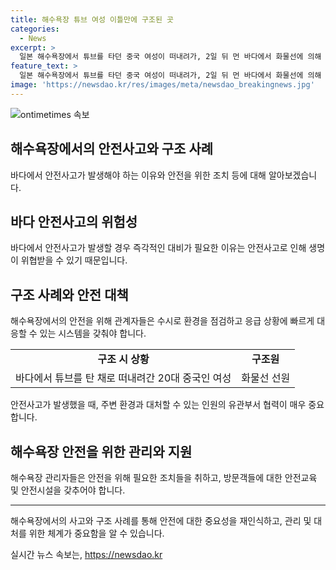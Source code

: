 ```yaml
---
title: 해수욕장 튜브 여성 이틀만에 구조된 곳
categories:
  - News
excerpt: >
  일본 해수욕장에서 튜브를 타던 중국 여성이 떠내려가, 2일 뒤 먼 바다에서 화물선에 의해 구조되었다. 생명에는 지장이 없는 상태였으며, 실종 동안 탈수 증상을 겪었지만 바다 상태가 호전적이어서 구조에 이르렀다.
feature_text: >
  일본 해수욕장에서 튜브를 타던 중국 여성이 떠내려가, 2일 뒤 먼 바다에서 화물선에 의해 구조되었다. 생명에는 지장이 없는 상태였으며, 실종 동안 탈수 증상을 겪었지만 바다 상태가 호전적이어서 구조에 이르렀다.
image: 'https://newsdao.kr/res/images/meta/newsdao_breakingnews.jpg'
---
```


<p><img src="https://newsdao.kr/res/images/meta/newsdao_breakingnews.jpg" alt="ontimetimes 속보" /></p>

<h2 data-ke-size="size26"><b>해수욕장에서의 안전사고와 구조 사례</b></h2>

<p>바다에서 안전사고가 발생해야 하는 이유와 안전을 위한 조치 등에 대해 알아보겠습니다.</p>

<h2 data-ke-size="size24"><b>바다 안전사고의 위험성</b></h2>

<p data-ke-size="size16">바다에서 안전사고가 발생할 경우 즉각적인 대비가 필요한 이유는 안전사고로 인해 생명이 위협받을 수 있기 때문입니다.</p>

<h2 data-ke-size="size24"><b>구조 사례와 안전 대책</b></h2>

<p data-ke-size="size16">해수욕장에서의 안전을 위해 관계자들은 수시로 환경을 점검하고 응급 상황에 빠르게 대응할 수 있는 시스템을 갖춰야 합니다.</p>

<table>
    <tbody>
        <tr>
            <td style="text-align: center; height: 17px;"><b>구조 시 상황</b></td>
            <td style="text-align: center; height: 17px;"><b>구조원</b></td>
        </tr>
        <tr>
            <td style="text-align: center; height: 17px;">바다에서 튜브를 탄 채로 떠내려간 20대 중국인 여성</td>
            <td style="text-align: center; height: 17px;">화물선 선원</td>
        </tr>
    </tbody>
</table>

<p data-ke-size="size16">안전사고가 발생했을 때, 주변 환경과 대처할 수 있는 인원의 유관부서 협력이 매우 중요합니다.</p>

<h2 data-ke-size="size24"><b>해수욕장 안전을 위한 관리와 지원</b></h2>

<p data-ke-size="size16">해수욕장 관리자들은 안전을 위해 필요한 조치들을 취하고, 방문객들에 대한 안전교육 및 안전시설을 갖추어야 합니다.</p>

<hr>

<p data-ke-size="size16">해수욕장에서의 사고와 구조 사례를 통해 안전에 대한 중요성을 재인식하고, 관리 및 대처를 위한 체계가 중요함을 알 수 있습니다.</p>
실시간 뉴스 속보는, <a href="https://newsdao.kr" rel="dofollow">https://newsdao.kr</a>


